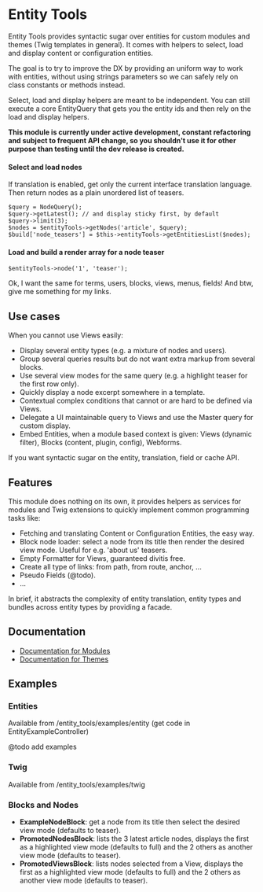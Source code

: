 # Entity Tools

Entity Tools provides syntactic sugar over entities for 
custom modules and themes (Twig templates in general).
It comes with helpers to select, load and display content 
or configuration entities.

The goal is to try to improve the DX by providing an uniform way
to work with entities, without using strings parameters
so we can safely rely on class constants or methods instead.

Select, load and display helpers are meant to be independent.
You can still execute a core EntityQuery that gets you the entity
ids and then rely on the load and display helpers.

**This module is currently under active development, constant refactoring
and subject to frequent API change, so you shouldn't use it for other purpose
than testing until the dev release is created.**

#### Select and load nodes

If translation is enabled, get only the current interface 
translation language.
Then return nodes as a plain unordered list of teasers.
```
$query = NodeQuery();
$query->getLatest(); // and display sticky first, by default
$query->limit(3);
$nodes = $entityTools->getNodes('article', $query);
$build['node_teasers'] = $this->entityTools->getEntitiesList($nodes);
```

#### Load and build a render array for a node teaser

```
$entityTools->node('1', 'teaser');
```

Ok, I want the same for terms, users, blocks, views, menus, fields!
And btw, give me something for my links.

## Use cases

When you cannot use Views easily:
- Display several entity types (e.g. a mixture of nodes and users).
- Group several queries results but do not want extra markup from several 
blocks.
- Use several view modes for the same query 
(e.g. a highlight teaser for the first row only). 
- Quickly display a node excerpt somewhere in a template.
- Contextual complex conditions that cannot or are hard to be defined via Views.
- Delegate a UI maintainable query to Views and use the Master query for
custom display. 
- Embed Entities, when a module based context is given: Views (dynamic filter),
Blocks (content, plugin, config), Webforms.

If you want syntactic sugar on the entity, translation, field or cache API.

## Features

This module does nothing on its own, it provides helpers as services for modules
and Twig extensions to quickly implement common programming tasks like:

- Fetching and translating Content or Configuration Entities, the easy way.
- Block node loader: select a node from its title then render the desired 
view mode.
Useful for e.g. 'about us' teasers.
- Empty Formatter for Views, guaranteed divitis free.
- Create all type of links: from path, from route, anchor, ...
- Pseudo Fields (@todo).
- ...

In brief, it abstracts the complexity of entity translation, entity types and
bundles across entity types by providing a facade.


## Documentation

- [Documentation for Modules](https://goo.gl/4jkwTk)
- [Documentation for Themes](https://goo.gl/XaE9ap)

## Examples

### Entities

Available from /entity_tools/examples/entity
(get code in EntityExampleController)

@todo add examples

### Twig

Available from /entity_tools/examples/twig

### Blocks and Nodes

- **ExampleNodeBlock**: get a node from its title then select the desired
view mode (defaults to teaser).
- **PromotedNodesBlock**: lists the 3 latest article nodes, 
displays the first as a highlighted view mode (defaults to full) and the
2 others as another view mode (defaults to teaser).
- **PromotedViewsBlock**: lists nodes selected from a View, 
displays the first as a highlighted view mode (defaults to full) and the
2 others as another view mode (defaults to teaser).

